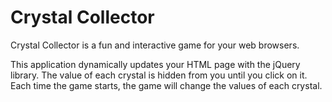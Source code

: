 # Crystal Collector

Crystal Collector is a fun and interactive game for your web browsers. 

This application dynamically updates your HTML page with the jQuery library. The value of each crystal is hidden from you until you click on it. Each time the game starts, the game will change the values of each crystal.
